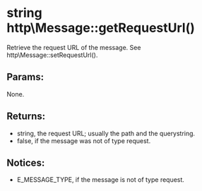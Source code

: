 # string http\Message::getRequestUrl()

Retrieve the request URL of the message.
See http\Message::setRequestUrl().

## Params:

None.

## Returns:

* string, the request URL; usually the path and the querystring.
* false, if the message was not of type request.

## Notices:

* E_MESSAGE_TYPE, if the message is not of type request.
